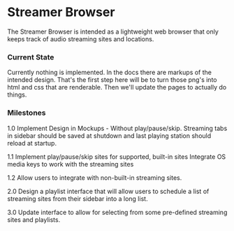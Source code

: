 # Streamer Browser
The Streamer Browser is intended as a lightweight web browser that only keeps track of audio streaming sites and locations.

### Current State
Currently nothing is implemented. In the docs there are markups of the intended design. That's the first step here will be to turn those png's into html and css that are renderable. Then we'll update the pages to actually do things.

### Milestones
1.0
Implement Design in Mockups - Without play/pause/skip.
Streaming tabs in sidebar should be saved at shutdown and last playing station should reload at startup.

1.1
Implement play/pause/skip sites for supported, built-in sites
Integrate OS media keys to work with the streaming sites

1.2
Allow users to integrate with non-built-in streaming sites.

2.0
Design a playlist interface that will allow users to schedule a list of streaming sites from their sidebar into a long list.

3.0
Update interface to allow for selecting from some pre-defined streaming sites and playlists.